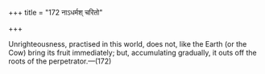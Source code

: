 +++
title = "172 नाऽधर्मश् चरितो"

+++

Unrighteousness, practised in this world, does not, like the Earth (or the Cow) bring its fruit immediately; but, accumulating gradually, it outs off the roots of the perpetrator.—(172)